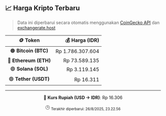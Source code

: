 

<!-- HARGA_KRIPTO -->
## 📈 Harga Kripto Terbaru

> Data ini diperbarui secara otomatis menggunakan [CoinGecko API](https://www.coingecko.com/) dan [exchangerate.host](https://exchangerate.host/)

<div align="center">

| 🪙 Token | 💰 Harga (IDR) |
|:------:|---------------:|
| 🟠 **Bitcoin (BTC)**   | Rp 1.786.307.604 |
| 🔵 **Ethereum (ETH)**  | Rp 73.589.135 |
| 🟣 **Solana (SOL)**    | Rp 3.119.145 |
| 🟢 **Tether (USDT)**   | Rp 16.311 |

---

💱 **Kurs Rupiah (USD → IDR)**: Rp 16.306

🕒 <sub>Terakhir diperbarui: 26/8/2025, 23.22.56</sub>

</div>
<!-- /HARGA_KRIPTO -->